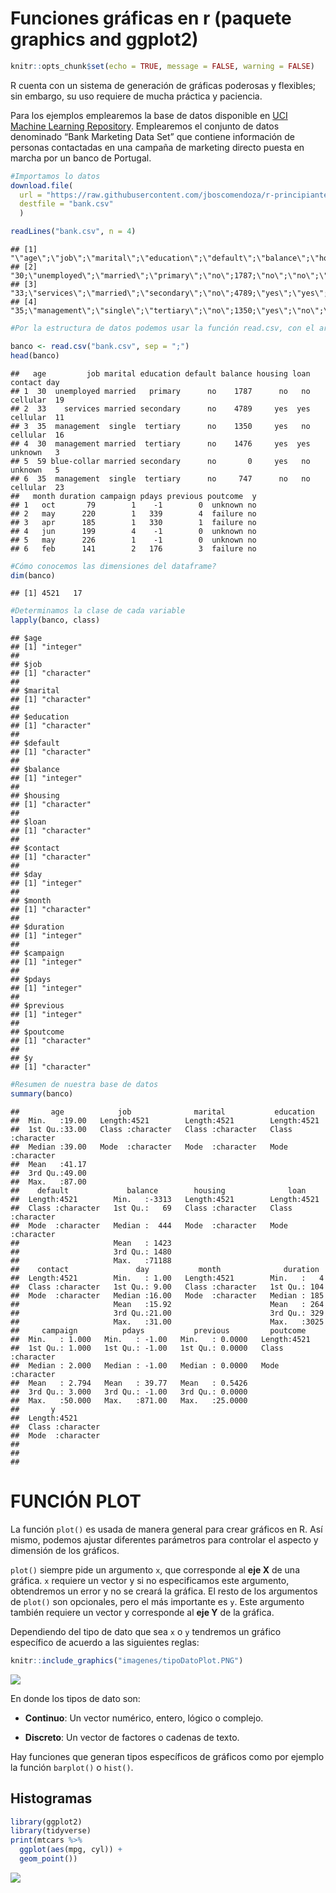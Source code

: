 Funciones gráficas en r (paquete graphics and ggplot2)
================

``` r
knitr::opts_chunk$set(echo = TRUE, message = FALSE, warning = FALSE)
```

R cuenta con un sistema de generación de gráficas poderosas y flexibles;
sin embargo, su uso requiere de mucha práctica y paciencia.

Para los ejemplos emplearemos la base de datos disponible en [UCI
Machine Learning Repository](https://archive.ics.uci.edu/ml/index.php).
Emplearemos el conjunto de datos denominado “Bank Marketing Data Set”
que contiene información de personas contactadas en una campaña de
marketing directo puesta en marcha por un banco de Portugal.

``` r
#Importamos lo datos
download.file(
  url = "https://raw.githubusercontent.com/jboscomendoza/r-principiantes-bookdown/master/datos/bank.csv", 
  destfile = "bank.csv"
  )
```

``` r
readLines("bank.csv", n = 4)
```

    ## [1] "\"age\";\"job\";\"marital\";\"education\";\"default\";\"balance\";\"housing\";\"loan\";\"contact\";\"day\";\"month\";\"duration\";\"campaign\";\"pdays\";\"previous\";\"poutcome\";\"y\""
    ## [2] "30;\"unemployed\";\"married\";\"primary\";\"no\";1787;\"no\";\"no\";\"cellular\";19;\"oct\";79;1;-1;0;\"unknown\";\"no\""                                                                
    ## [3] "33;\"services\";\"married\";\"secondary\";\"no\";4789;\"yes\";\"yes\";\"cellular\";11;\"may\";220;1;339;4;\"failure\";\"no\""                                                            
    ## [4] "35;\"management\";\"single\";\"tertiary\";\"no\";1350;\"yes\";\"no\";\"cellular\";16;\"apr\";185;1;330;1;\"failure\";\"no\""

``` r
#Por la estructura de datos podemos usar la función read.csv, con el argumento sep = ";"

banco <- read.csv("bank.csv", sep = ";")
head(banco)
```

    ##   age         job marital education default balance housing loan  contact day
    ## 1  30  unemployed married   primary      no    1787      no   no cellular  19
    ## 2  33    services married secondary      no    4789     yes  yes cellular  11
    ## 3  35  management  single  tertiary      no    1350     yes   no cellular  16
    ## 4  30  management married  tertiary      no    1476     yes  yes  unknown   3
    ## 5  59 blue-collar married secondary      no       0     yes   no  unknown   5
    ## 6  35  management  single  tertiary      no     747      no   no cellular  23
    ##   month duration campaign pdays previous poutcome  y
    ## 1   oct       79        1    -1        0  unknown no
    ## 2   may      220        1   339        4  failure no
    ## 3   apr      185        1   330        1  failure no
    ## 4   jun      199        4    -1        0  unknown no
    ## 5   may      226        1    -1        0  unknown no
    ## 6   feb      141        2   176        3  failure no

``` r
#Cómo conocemos las dimensiones del dataframe?
dim(banco)
```

    ## [1] 4521   17

``` r
#Determinamos la clase de cada variable
lapply(banco, class)
```

    ## $age
    ## [1] "integer"
    ## 
    ## $job
    ## [1] "character"
    ## 
    ## $marital
    ## [1] "character"
    ## 
    ## $education
    ## [1] "character"
    ## 
    ## $default
    ## [1] "character"
    ## 
    ## $balance
    ## [1] "integer"
    ## 
    ## $housing
    ## [1] "character"
    ## 
    ## $loan
    ## [1] "character"
    ## 
    ## $contact
    ## [1] "character"
    ## 
    ## $day
    ## [1] "integer"
    ## 
    ## $month
    ## [1] "character"
    ## 
    ## $duration
    ## [1] "integer"
    ## 
    ## $campaign
    ## [1] "integer"
    ## 
    ## $pdays
    ## [1] "integer"
    ## 
    ## $previous
    ## [1] "integer"
    ## 
    ## $poutcome
    ## [1] "character"
    ## 
    ## $y
    ## [1] "character"

``` r
#Resumen de nuestra base de datos
summary(banco)
```

    ##       age            job              marital           education        
    ##  Min.   :19.00   Length:4521        Length:4521        Length:4521       
    ##  1st Qu.:33.00   Class :character   Class :character   Class :character  
    ##  Median :39.00   Mode  :character   Mode  :character   Mode  :character  
    ##  Mean   :41.17                                                           
    ##  3rd Qu.:49.00                                                           
    ##  Max.   :87.00                                                           
    ##    default             balance        housing              loan          
    ##  Length:4521        Min.   :-3313   Length:4521        Length:4521       
    ##  Class :character   1st Qu.:   69   Class :character   Class :character  
    ##  Mode  :character   Median :  444   Mode  :character   Mode  :character  
    ##                     Mean   : 1423                                        
    ##                     3rd Qu.: 1480                                        
    ##                     Max.   :71188                                        
    ##    contact               day           month              duration   
    ##  Length:4521        Min.   : 1.00   Length:4521        Min.   :   4  
    ##  Class :character   1st Qu.: 9.00   Class :character   1st Qu.: 104  
    ##  Mode  :character   Median :16.00   Mode  :character   Median : 185  
    ##                     Mean   :15.92                      Mean   : 264  
    ##                     3rd Qu.:21.00                      3rd Qu.: 329  
    ##                     Max.   :31.00                      Max.   :3025  
    ##     campaign          pdays           previous         poutcome        
    ##  Min.   : 1.000   Min.   : -1.00   Min.   : 0.0000   Length:4521       
    ##  1st Qu.: 1.000   1st Qu.: -1.00   1st Qu.: 0.0000   Class :character  
    ##  Median : 2.000   Median : -1.00   Median : 0.0000   Mode  :character  
    ##  Mean   : 2.794   Mean   : 39.77   Mean   : 0.5426                     
    ##  3rd Qu.: 3.000   3rd Qu.: -1.00   3rd Qu.: 0.0000                     
    ##  Max.   :50.000   Max.   :871.00   Max.   :25.0000                     
    ##       y            
    ##  Length:4521       
    ##  Class :character  
    ##  Mode  :character  
    ##                    
    ##                    
    ## 

# FUNCIÓN PLOT

La función `plot()` es usada de manera general para crear gráficos en R.
Así mismo, podemos ajustar diferentes parámetros para controlar el
aspecto y dimensión de los gráficos.

`plot()` siempre pide un argumento `x`, que corresponde al **eje X** de
una gráfica. `x` requiere un vector y si no especificamos este
argumento, obtendremos un error y no se creará la gráfica. El resto de
los argumentos de `plot()` son opcionales, pero el más importante es
`y`. Este argumento también requiere un vector y corresponde al **eje
Y** de la gráfica.

Dependiendo del tipo de dato que sea `x` o `y` tendremos un gráfico
específico de acuerdo a las siguientes reglas:

``` r
knitr::include_graphics("imagenes/tipoDatoPlot.PNG")
```

![](imagenes/tipoDatoPlot.PNG)<!-- -->

En donde los tipos de dato son:

-   **Continuo**: Un vector numérico, entero, lógico o complejo.

-   **Discreto**: Un vector de factores o cadenas de texto.

Hay funciones que generan tipos específicos de gráficos como por ejemplo
la función `barplot()` o `hist()`.

## Histogramas

``` r
library(ggplot2)
library(tidyverse)
print(mtcars %>% 
  ggplot(aes(mpg, cyl)) +
  geom_point())
```

![](graphics_files/figure-gfm/unnamed-chunk-6-1.png)<!-- -->
